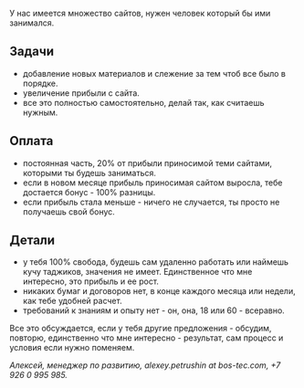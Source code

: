 У нас имеется множество сайтов, нужен человек который бы ими занимался.

## Задачи
- добавление новых материалов и слежение за тем чтоб все было в порядке.
- увеличение прибыли с сайта.
- все это полностью самостоятельно, делай так, как считаешь нужным.

## Оплата
- постоянная часть, 20% от прибыли приносимой теми сайтами, которыми ты будешь заниматься.
- если в новом месяце прибыль приносимая сайтом выросла, тебе достается бонус - 100% разницы.
- если прибыль стала меньше - ничего не случается, ты просто не получаешь свой бонус.

## Детали
- у тебя 100% свобода, будешь сам удаленно работать или наймешь кучу таджиков, значения не имеет. Единственное что мне интересно, это прибыль и ее рост.
- никаких бумаг и договоров нет, в конце каждого месяца или недели, как тебе удобней расчет.
- требований к знаниям и опыту нет - он, она, 18 или 60 - всеравно.

Все это обсуждается, если у тебя другие предложения - обсудим, повторю, единственно что мне интересно - результат, сам процесс и условия если нужно поменяем.

*Алексей, менеджер по развитию, alexey.petrushin at bos-tec.com, +7 926 0 995 985.*
